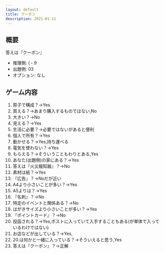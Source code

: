 ```yaml
---
layout: default
title: クーポン
description: 2021-01-11
---
```


## 概要

答えは『クーポン』

- 推理側: (・9
- 出題側: 03
- オプション: なし

## ゲーム内容

1. 原子で構成？→Yes
2. 買える？→あまり購入するものではない,No
3. 大きい？→No
4. 見える？→Yes
5. 生活に必要？→必要ではないがあると便利
6. 個人で所有？→Yes
7. 動かせる？→Yes,持ち運べる
8. 電気を使わない？→Yes
9. もらえる？→そういうこともわりとある,Yes
10. あなた(出題側)の家にある？→Yes
11. 答えは『火災報知器』？→No
12. 素材は紙？→Yes
13. 『広告』？→Noだが近い
14. A4より小さいことが多い？→Yes
15. A5よりは？→Yes
16. 『名刺』？→No
17. 特定のイベントと関係ある？→No
18. はがきサイズより小さいことが多い？→Yes
19. 『ポイントカード』？→No
20. 投函される？→Yes,ポストに入っていて入手することもある(が単体で入っているわけではない)
21. お店などが出している？→Yes,
22. 20.は何かと一緒に入っている？→そういえると思う,Yes
23. 答えは『クーポン』？→正解
